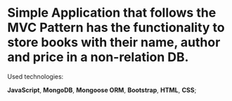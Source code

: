 # Simple Application that follows the MVC Pattern has the functionality to store books with their name, author and price in a non-relation DB.

Used technologies:

**JavaScript**, **MongoDB**, **Mongoose ORM**, **Bootstrap**, **HTML**, **CSS**;